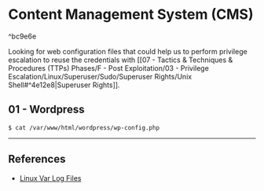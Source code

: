# Content Management System (CMS)

^bc9e6e

Looking for web configuration files that could help us to perform privilege escalation to reuse the credentials with [[07 - Tactics & Techniques & Procedures (TTPs) Phases/F - Post Exploitation/03 - Privilege Escalation/Linux/Superuser/Sudo/Superuser Rights/Unix Shell#^4e12e8|Superuser Rights]].

## 01 - Wordpress

`$ cat /var/www/html/wordpress/wp-config.php`

---
## References

- [Linux Var Log Files](http://www.thegeekstuff.com/2011/08/linux-var-log-files/)